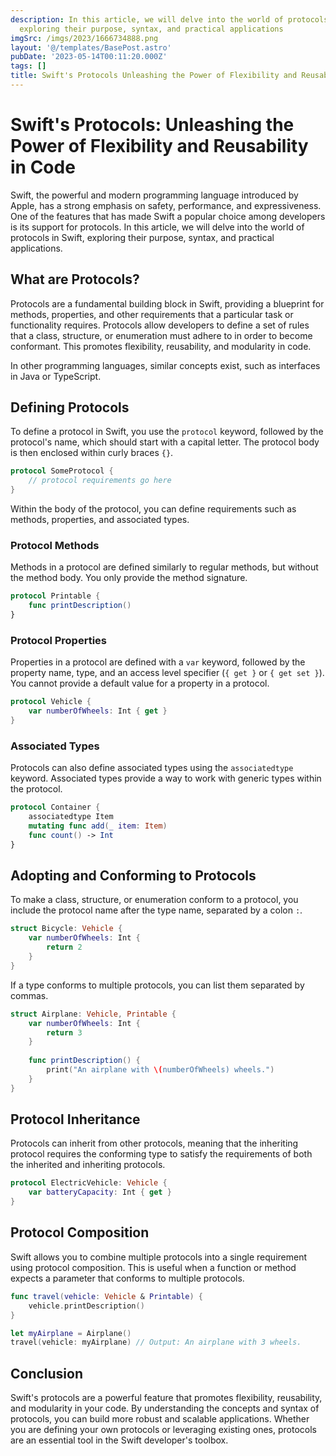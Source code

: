 ```yaml
---
description: In this article, we will delve into the world of protocols in Swift,
  exploring their purpose, syntax, and practical applications
imgSrc: /imgs/2023/1666734888.png
layout: '@/templates/BasePost.astro'
pubDate: '2023-05-14T00:11:20.000Z'
tags: []
title: Swift's Protocols Unleashing the Power of Flexibility and Reusability in Code
---
```


# Swift's Protocols: Unleashing the Power of Flexibility and Reusability in Code

Swift, the powerful and modern programming language introduced by Apple, has a strong emphasis on safety, performance, and expressiveness. One of the features that has made Swift a popular choice among developers is its support for protocols. In this article, we will delve into the world of protocols in Swift, exploring their purpose, syntax, and practical applications.

## What are Protocols?

Protocols are a fundamental building block in Swift, providing a blueprint for methods, properties, and other requirements that a particular task or functionality requires. Protocols allow developers to define a set of rules that a class, structure, or enumeration must adhere to in order to become conformant. This promotes flexibility, reusability, and modularity in code.

In other programming languages, similar concepts exist, such as interfaces in Java or TypeScript.

## Defining Protocols

To define a protocol in Swift, you use the `protocol` keyword, followed by the protocol's name, which should start with a capital letter. The protocol body is then enclosed within curly braces `{}`.

```swift
protocol SomeProtocol {
    // protocol requirements go here
}
```

Within the body of the protocol, you can define requirements such as methods, properties, and associated types.

### Protocol Methods

Methods in a protocol are defined similarly to regular methods, but without the method body. You only provide the method signature.

```swift
protocol Printable {
    func printDescription()
}
```

### Protocol Properties

Properties in a protocol are defined with a `var` keyword, followed by the property name, type, and an access level specifier (`{ get }` or `{ get set }`). You cannot provide a default value for a property in a protocol.

```swift
protocol Vehicle {
    var numberOfWheels: Int { get }
}
```

### Associated Types

Protocols can also define associated types using the `associatedtype` keyword. Associated types provide a way to work with generic types within the protocol.

```swift
protocol Container {
    associatedtype Item
    mutating func add(_ item: Item)
    func count() -> Int
}
```

## Adopting and Conforming to Protocols

To make a class, structure, or enumeration conform to a protocol, you include the protocol name after the type name, separated by a colon `:`.

```swift
struct Bicycle: Vehicle {
    var numberOfWheels: Int {
        return 2
    }
}
```

If a type conforms to multiple protocols, you can list them separated by commas.

```swift
struct Airplane: Vehicle, Printable {
    var numberOfWheels: Int {
        return 3
    }
    
    func printDescription() {
        print("An airplane with \(numberOfWheels) wheels.")
    }
}
```

## Protocol Inheritance

Protocols can inherit from other protocols, meaning that the inheriting protocol requires the conforming type to satisfy the requirements of both the inherited and inheriting protocols.

```swift
protocol ElectricVehicle: Vehicle {
    var batteryCapacity: Int { get }
}
```

## Protocol Composition

Swift allows you to combine multiple protocols into a single requirement using protocol composition. This is useful when a function or method expects a parameter that conforms to multiple protocols.

```swift
func travel(vehicle: Vehicle & Printable) {
    vehicle.printDescription()
}

let myAirplane = Airplane()
travel(vehicle: myAirplane) // Output: An airplane with 3 wheels.
```

## Conclusion

Swift's protocols are a powerful feature that promotes flexibility, reusability, and modularity in your code. By understanding the concepts and syntax of protocols, you can build more robust and scalable applications. Whether you are defining your own protocols or leveraging existing ones, protocols are an essential tool in the Swift developer's toolbox.